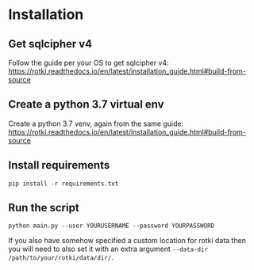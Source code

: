 # Installation

## Get sqlcipher v4

Follow the guide per your OS to get sqlcipher v4: https://rotki.readthedocs.io/en/latest/installation_guide.html#build-from-source

## Create a python 3.7 virtual env

Create a python 3.7 venv, again from the same guide: https://rotki.readthedocs.io/en/latest/installation_guide.html#build-from-source

## Install requirements

```
pip install -r requirements.txt
```

## Run the script

```
python main.py --user YOURUSERNAME --password YOURPASSWORD
```

If you also have somehow specified a custom location for rotki data then you will need to also set it with an extra argument `--data-dir /path/to/your/rotki/data/dir/`.


